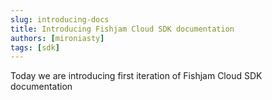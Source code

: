```yaml
---
slug: introducing-docs
title: Introducing Fishjam Cloud SDK documentation
authors: [mironiasty]
tags: [sdk]
---
```


Today we are introducing first iteration of Fishjam Cloud SDK documentation

<!-- truncate -->
